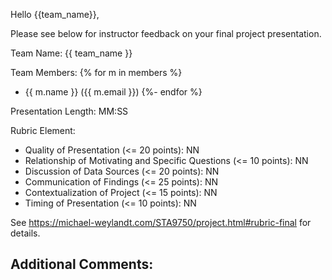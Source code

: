 Hello {{team_name}}, 

Please see below for instructor feedback on your final project presentation.

Team Name: {{ team_name }}

Team Members:
{% for m in members %}
- {{ m.name }} ({{ m.email }})
{%- endfor %}

Presentation Length: MM:SS

Rubric Element: 

- Quality of Presentation (<= 20 points): NN
- Relationship of Motivating and Specific Questions (<= 10 points): NN
- Discussion of Data Sources (<= 20 points): NN
- Communication of Findings (<= 25 points): NN
- Contextualization of Project (<= 15 points): NN
- Timing of Presentation (<= 10 points): NN

See https://michael-weylandt.com/STA9750/project.html#rubric-final for details.

Additional Comments: 
- 
